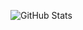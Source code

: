 ![GitHub Stats](https://github-readme-stats.vercel.app/api?username=nottdiorr&show_icons=true&theme=dark&count_private=true)
